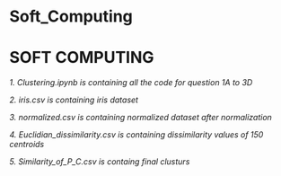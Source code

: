 # Soft_Computing
<h1 style="color: red, text-align: centres">SOFT COMPUTING</h1>

*1. Clustering.ipynb is containing all the code for question 1A to 3D*


*2. iris.csv is containing iris dataset*


*3. normalized.csv is containing normalized dataset after normalization*


*4. Euclidian_dissimilarity.csv is containing dissimilarity values of 150 centroids*


*5. Similarity_of_P_C.csv is containg final clusturs*



